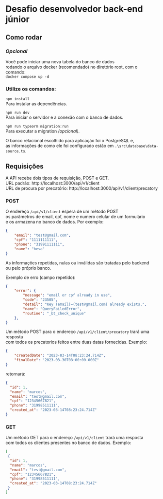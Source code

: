 # Desafio desenvolvedor back-end júnior

## Como rodar

### *Opcional*<br>
Você pode iniciar uma nova tabela do banco de dados<br>
rodando o arquivo docker (recomendado) no diretório root, com o comando:<br>
`` docker compose up -d ``
<br>

### Utilize os comandos:

`` npm install ``<br>
Para instalar as dependências.<br>

`` npm run dev ``<br>
Para iniciar o servidor e a conexão com o banco de dados.<br>

`` npm run typeorm migration:run ``<br>
Para executar a migration *(opcional)*.

O banco relacional escolhido para aplicação foi o PostgreSQL e, <br> 
as informações de como ele foi configurado estão em `` .\src\database\data-source.ts ``.

## Requisições
A API recebe dois tipos de requisição, POST e GET.<br>
URL padrão: http://localhost:3000/api/v1/client<br>
URL de procura por precatório: http://localhost:3000/api/v1/client/precatory

### POST
O endereço `` /api/v1/client `` espera de um método POST<br>
os parâmetros de email, cpf, nome e numero celular de um formulário<br>
e os armazena no banco de dados. Por exemplo:

```json
{
    "email": "test@gmail.com",
    "cpf": "1111111111",
    "phone": "31991111111",
    "name": "besa"
}
```

As informações repetidas, nulas ou inválidas são tratadas pelo backend<br>
ou pelo próprio banco.

Exemplo de erro (campo repetido):

```json
{
    "error": {
        "message": "email or cpf already in use",
        "code": "23505",
        "detail": "Key (email)=(test@gmail.com) already exists.",
        "name": "QueryFailedError",
        "routine": "_bt_check_unique"
    },
}
```

Um método POST para o endereço `` /api/v1/client/precatory `` trará uma resposta<br>
com todos os precatorios feitos entre duas datas fornecidas. Exemplo:

```json
{
	"createdDate": "2023-03-14T08:23:24.714Z", 
	"finalDate": "2023-03-30T08:00:00.000Z"
}
```

retornará:

```json
{
  "id": 1,
  "name": "marcos",
  "email": "test@gmail.com",
  "cpf": "12345667821",
  "phone": "31998511111",
  "created_at": "2023-03-14T08:23:24.714Z"
}
```

### GET
Um método GET para o endereço `` /api/v1/client `` trará uma resposta<br>
com todos os clientes presentes no banco de dados. Exemplo:

```json
[
 {
  "id": 1,
  "name": "marcos",
  "email": "test@gmail.com",
  "cpf": "12345667821",
  "phone": "31998511111",
  "created_at": "2023-03-14T08:23:24.714Z"
 }
]
```
